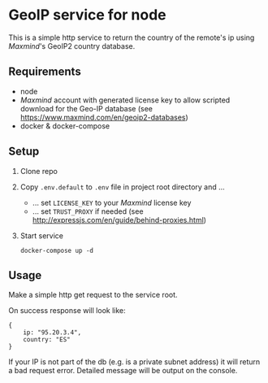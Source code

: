 # GeoIP service for node

This is a simple http service to return the country of the remote's ip using _Maxmind_'s GeoIP2 country database.

## Requirements
- node
- _Maxmind_ account with generated license key to allow scripted download for the Geo-IP database (see https://www.maxmind.com/en/geoip2-databases)
- docker & docker-compose

## Setup
1. Clone repo

2. Copy `.env.default` to `.env` file in project root directory and ...
	- ... set `LICENSE_KEY` to your _Maxmind_ license key
	- ... set `TRUST_PROXY` if needed (see http://expressjs.com/en/guide/behind-proxies.html)

3. Start service
	```
	docker-compose up -d
	```

## Usage

Make a simple http get request to the service root.

On success response will look like:
```
{
	ip: "95.20.3.4",
	country: "ES"
}
```

If your IP is not part of the db (e.g. is a private subnet address) it will return a bad request error.
Detailed message will be output on the console.
